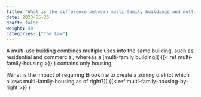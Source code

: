```yaml
---
title: "What is the difference between multi-family buildings and multi-use buildings?"
date: 2023-05-26
draft: false
weight: 40
categories: ["The Law"]
---
```

A multi-use building combines multiple uses into the same building, such as residential and commercial, whereas a [multi-family building]( {{< ref multi-family-housing >}} ) contains only housing. 

[What is the impact of requiring Brookline to create a zoning district which allows multi-family-housing as of right?]( {{< ref multi-family-housing-by-right >}} ) 


